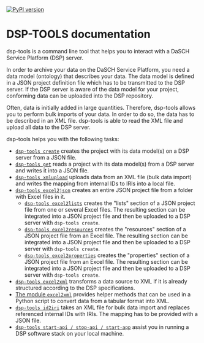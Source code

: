 [![PyPI version](https://badge.fury.io/py/dsp-tools.svg)](https://badge.fury.io/py/dsp-tools)

# DSP-TOOLS documentation

dsp-tools is a command line tool that helps you to interact with a DaSCH Service Platform (DSP) server.

In order to archive your data on the DaSCH Service Platform, you need a data model (ontology) that describes your data.
The data model is defined in a JSON project definition file which has to be transmitted to the DSP server. If the DSP 
server is aware of the data model for your project, conforming data can be uploaded into the DSP repository.

Often, data is initially added in large quantities. Therefore, dsp-tools allows you to perform bulk imports of your
data. In order to do so, the data has to be described in an XML file. dsp-tools is able to read the XML file and upload
all data to the DSP server.

dsp-tools helps you with the following tasks:

- [`dsp-tools create`](./dsp-tools-usage.md#create-a-project-on-a-dsp-server) creates the project with its data model(s) 
  on a DSP server from a JSON file.
- [`dsp-tools get`](./dsp-tools-usage.md#get-a-project-from-a-dsp-server) reads a project with its data model(s) from 
  a DSP server and writes it into a JSON file.
- [`dsp-tools xmlupload`](./dsp-tools-usage.md#upload-data-to-a-dsp-server) uploads data from an XML file (bulk
  data import) and writes the mapping from internal IDs to IRIs into a local file.
- [`dsp-tools excel2json`](./dsp-tools-usage.md#create-a-json-project-file-from-excel-files) creates an entire JSON
  project file from a folder with Excel files in it.
    - [`dsp-tools excel2lists`](./dsp-tools-usage.md#create-the-lists-section-of-a-json-project-file-from-excel-files)
      creates the "lists" section of a JSON project file from one or several Excel files. The resulting section can be 
      integrated into a JSON project file and then be uploaded to a DSP server with `dsp-tools create`.
    - [`dsp-tools excel2resources`](./dsp-tools-usage.md#create-the-resources-section-of-a-json-project-file-from-an-excel-file)
      creates the "resources" section of a JSON project file from an Excel file. The resulting section can be integrated 
      into a JSON project file and then be uploaded to a DSP server with `dsp-tools create`.
    - [`dsp-tools excel2properties`](./dsp-tools-usage.md#create-the-properties-section-of-a-json-project-file-from-an-excel-file)
      creates the "properties" section of a JSON project file from an Excel file. The resulting section can be integrated 
      into a JSON project file and then be uploaded to a DSP server with `dsp-tools create`.
- [`dsp-tools excel2xml`](./dsp-tools-usage.md#create-an-xml-file-from-excelcsv) transforms a data source to XML if it 
  is already structured according to the DSP specifications.
- [The module `excel2xml`](./dsp-tools-usage.md#use-the-module-excel2xml-to-convert-a-data-source-to-xml) provides helper
  methods that can be used in a Python script to convert data from a tabular format into XML.
- [`dsp-tools id2iri`](./dsp-tools-usage.md#replace-internal-ids-with-iris-in-xml-file)
  takes an XML file for bulk data import and replaces referenced internal IDs with IRIs. The mapping has to be provided
  with a JSON file.
- [`dsp-tools start-api / stop-api / start-app`](./dsp-tools-usage.md#start-a-dsp-stack-on-your-local-machine-for-dasch-internal-use-only)
  assist you in running a DSP software stack on your local machine.
